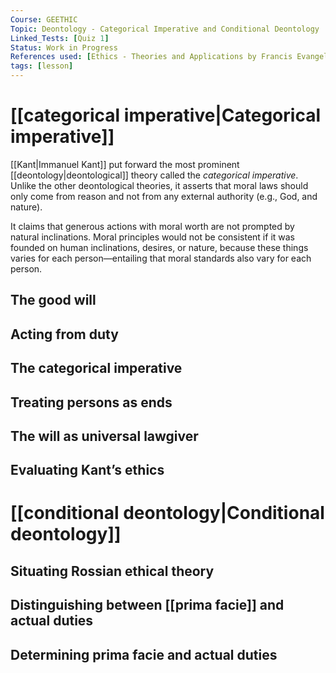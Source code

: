 ```yaml
---
Course: GEETHIC
Topic: Deontology - Categorical Imperative and Conditional Deontology
Linked_Tests: [Quiz 1]
Status: Work in Progress
References used: [Ethics - Theories and Applications by Francis Evangelista and Napoleon Mabaquiao Jr. (Chapter 4)]
tags: [lesson]
---
```


# [[categorical imperative|Categorical imperative]]

[[Kant|Immanuel Kant]] put forward the most prominent [[deontology|deontological]] theory called the *categorical imperative*. Unlike the other deontological theories, it asserts that moral laws should only come from reason and not from any external authority (e.g., God, and nature).

It claims that generous actions with moral worth are not prompted by natural inclinations. Moral principles would not be consistent if it was founded on human inclinations, desires, or nature, because these things varies for each person—entailing that moral standards also vary for each person.

## The good will

## Acting from duty

## The categorical imperative

## Treating persons as ends

## The will as universal lawgiver

## Evaluating Kant’s ethics

# [[conditional deontology|Conditional deontology]]

## Situating Rossian ethical theory

## Distinguishing between [[prima facie]] and actual duties

## Determining prima facie and actual duties
